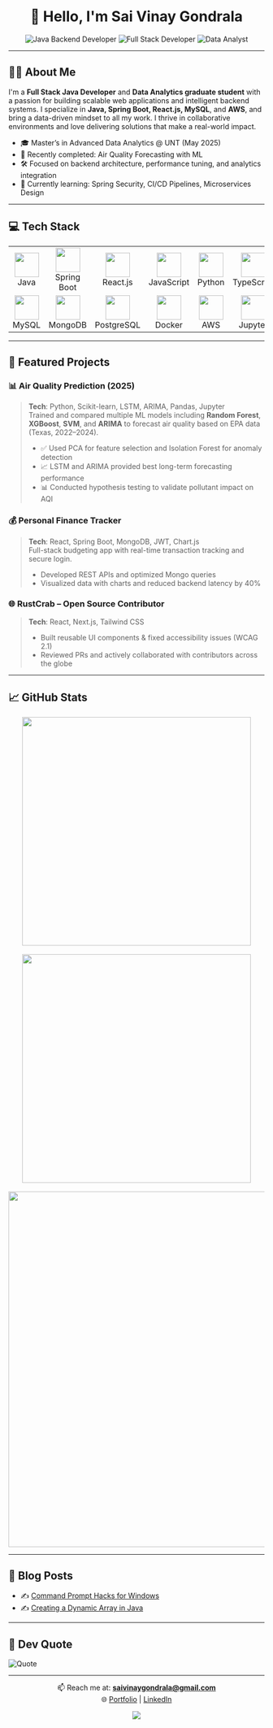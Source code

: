 <div align="center">
  <h1>👋 Hello, I'm Sai Vinay Gondrala</h1>
  <p>
    <img src="https://img.shields.io/badge/Java-Backend-ED8B00?style=for-the-badge&logo=java&logoColor=white" alt="Java Backend Developer"/>
    <img src="https://img.shields.io/badge/Fullstack-Developer-61DAFB?style=for-the-badge&logo=react&logoColor=white" alt="Full Stack Developer"/>
    <img src="https://img.shields.io/badge/Data-Analyst-3776AB?style=for-the-badge&logo=python&logoColor=white" alt="Data Analyst"/>
  </p>
</div>

---

## 🧑‍💻 About Me

I'm a **Full Stack Java Developer** and **Data Analytics graduate student** with a passion for building scalable web applications and intelligent backend systems. I specialize in **Java, Spring Boot, React.js, MySQL**, and **AWS**, and bring a data-driven mindset to all my work. I thrive in collaborative environments and love delivering solutions that make a real-world impact.

- 🎓 Master’s in Advanced Data Analytics @ UNT (May 2025)
- 🔭 Recently completed: Air Quality Forecasting with ML
- 🛠️ Focused on backend architecture, performance tuning, and analytics integration
- 🌱 Currently learning: Spring Security, CI/CD Pipelines, Microservices Design

---

## 💻 Tech Stack

<table>
<tr>
<td align="center" width="96"><img src="https://cdn.jsdelivr.net/gh/devicons/devicon/icons/java/java-original.svg" width="48"/><br>Java</td>
<td align="center" width="96"><img src="https://cdn.jsdelivr.net/gh/devicons/devicon/icons/spring/spring-original.svg" width="48"/><br>Spring Boot</td>
<td align="center" width="96"><img src="https://cdn.jsdelivr.net/gh/devicons/devicon/icons/react/react-original.svg" width="48"/><br>React.js</td>
<td align="center" width="96"><img src="https://cdn.jsdelivr.net/gh/devicons/devicon/icons/javascript/javascript-original.svg" width="48"/><br>JavaScript</td>
<td align="center" width="96"><img src="https://cdn.jsdelivr.net/gh/devicons/devicon/icons/python/python-original.svg" width="48"/><br>Python</td>
<td align="center" width="96"><img src="https://cdn.jsdelivr.net/gh/devicons/devicon/icons/typescript/typescript-original.svg" width="48"/><br>TypeScript</td>
</tr>
<tr>
<td align="center" width="96"><img src="https://cdn.jsdelivr.net/gh/devicons/devicon/icons/mysql/mysql-original.svg" width="48"/><br>MySQL</td>
<td align="center" width="96"><img src="https://cdn.jsdelivr.net/gh/devicons/devicon/icons/mongodb/mongodb-original.svg" width="48"/><br>MongoDB</td>
<td align="center" width="96"><img src="https://cdn.jsdelivr.net/gh/devicons/devicon/icons/postgresql/postgresql-original.svg" width="48"/><br>PostgreSQL</td>
<td align="center" width="96"><img src="https://cdn.jsdelivr.net/gh/devicons/devicon/icons/docker/docker-original.svg" width="48"/><br>Docker</td>
<td align="center" width="96"><img src="https://cdn.jsdelivr.net/gh/devicons/devicon/icons/amazonwebservices/amazonwebservices-original.svg" width="48"/><br>AWS</td>
<td align="center" width="96"><img src="https://cdn.jsdelivr.net/gh/devicons/devicon/icons/jupyter/jupyter-original.svg" width="48"/><br>Jupyter</td>
</tr>
</table>

---

## 🚀 Featured Projects

### 📊 Air Quality Prediction (2025)
> **Tech**: Python, Scikit-learn, LSTM, ARIMA, Pandas, Jupyter  
> Trained and compared multiple ML models including **Random Forest**, **XGBoost**, **SVM**, and **ARIMA** to forecast air quality based on EPA data (Texas, 2022–2024).  
> - ✅ Used PCA for feature selection and Isolation Forest for anomaly detection  
> - 📈 LSTM and ARIMA provided best long-term forecasting performance  
> - 📊 Conducted hypothesis testing to validate pollutant impact on AQI

### 💰 Personal Finance Tracker
> **Tech**: React, Spring Boot, MongoDB, JWT, Chart.js  
> Full-stack budgeting app with real-time transaction tracking and secure login.  
> - Developed REST APIs and optimized Mongo queries  
> - Visualized data with charts and reduced backend latency by 40%

### 🌐 RustCrab – Open Source Contributor
> **Tech**: React, Next.js, Tailwind CSS  
> - Built reusable UI components & fixed accessibility issues (WCAG 2.1)  
> - Reviewed PRs and actively collaborated with contributors across the globe

---

## 📈 GitHub Stats

<div align="center">
  <img src="https://github-readme-stats.vercel.app/api?username=saivinaygondrala&theme=vue-dark&show_icons=true&count_private=true" width="450"/>
  <br/><br/>
  <img src="https://github-readme-streak-stats.herokuapp.com/?user=saivinaygondrala&theme=vue-dark" width="450"/>
  <br/><br/>
  <img src="https://github-profile-trophy.vercel.app/?username=saivinaygondrala&theme=flat&column=6&margin-w=15&margin-h=15&no-bg=true&no-frame=true" width="700"/>
</div>

---

## 📝 Blog Posts

- ✍️ [Command Prompt Hacks for Windows](https://www.geeksforgeeks.org/command-prompt-hacks-for-windows/)
- ✍️ [Creating a Dynamic Array in Java](https://www.geeksforgeeks.org/creating-a-dynamic-array-in-java/)

---

## 💬 Dev Quote

![Quote](https://quotes-github-readme.vercel.app/api?type=horizontal&theme=radical)

---

<div align="center">

📫 Reach me at: **[saivinaygondrala@gmail.com](mailto:saivinaygondrala@gmail.com)**  
🌐 [Portfolio](https://saivinay-portfolio.vercel.app/) | [LinkedIn](https://linkedin.com/in/saivinay-g)

[![](https://visitcount.itsvg.in/api?id=saivinaygondrala&icon=0&color=0)](https://visitcount.itsvg.in)

</div>
